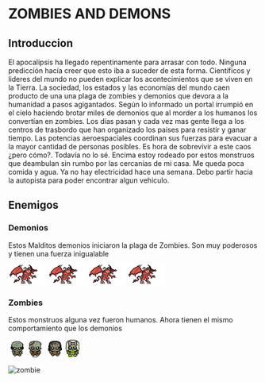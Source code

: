 # ZOMBIES AND DEMONS

## Introduccion

El apocalipsis ha llegado repentinamente para arrasar con todo. Ninguna predicción hacía creer que esto iba a suceder de esta forma. Científicos y lideres del mundo no pueden explicar los acontecimientos que se viven en la Tierra. La sociedad, los estados y las economías del mundo caen producto de una una plaga de zombies y demonios que devora a la humanidad a pasos agigantados. Según lo informado un portal irrumpió en el cielo haciendo brotar miles de demonios que al morder a los humanos los convertían en zombies. 
Los días pasan y cada vez mas gente llega a los centros de trasbordo que han organizado los paises para resistir y ganar tiempo. Las potencias aeroespaciales coordinan sus fuerzas para evacuar a la mayor cantidad de personas posibles. 
Es hora de sobrevivir a este caos ¿pero cómo?. Todavía no lo sé. Encima estoy rodeado por estos monstruos que deambulan sin rumbo por las cercanías de mi casa. Me queda poca comida y agua. Ya no hay electricidad hace una semana. Debo partir hacia la autopista para poder encontrar algun vehiculo.


## Enemigos

### Demonios 

Estos Malditos demonios iniciaron la plaga de Zombies. Son muy poderosos y tienen una fuerza inigualable

![devil1](assets/devil1_abajo.png)    ![devil2](assets/devil1_abajo.png)    ![devil3](assets/devil1_abajo.png)   ![devil3](assets/devil1_abajo.png)

### Zombies

Estos monstruos alguna vez fueron humanos. Ahora tienen el mismo comportamiento que los demonios

![zombie1](assets/Zombie1.gif)   ![zombie2](assets/Zombie2.gif)  ![zombie3](assets/Zombie3.gif)  ![zombie4](assets/Zombie4.gif)






![zombie](https://opengameart.org/sites/default/files/pixel%20ZOMBIE%20BIGgif.gif)




